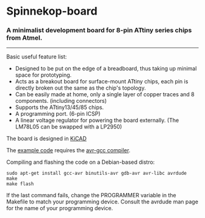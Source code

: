 # Spinnekop-board
### A minimalist development board for 8-pin ATtiny series chips from Atmel.
---

Basic useful feature list:

 * Designed to be put on the edge of a breadboard, thus taking up minimal space for prototyping.
 * Acts as a breakout board for surface-mount ATtiny chips, each pin is directly broken out the same as the chip's topology.
 * Can be easily made at home, only a single layer of copper traces and 8 components. (including connectors)
 * Supports the ATtiny13/45/85 chips.
 * A programming port. (6-pin ICSP)
 * A linear voltage regulator for powering the board externally. (The LM78L05 can be swapped with a LP2950)


The board is designed in [KiCAD](www.kicad-pcb.org)

The [example code](https://github.com/thoquz/Spinnekop-board/blob/master/example%20code/examplePWM.c) requires the [avr-gcc compiler](https://gcc.gnu.org/wiki/avr-gcc).

Compiling and flashing the code on a Debian-based distro:

```Shell
sudo apt-get install gcc-avr binutils-avr gdb-avr avr-libc avrdude
make
make flash
```
If the last command fails, change the PROGRAMMER variable in the Makefile to match your programming device.
Consult the avrdude man page for the name of your programming device.